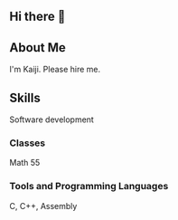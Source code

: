 ## Hi there 👋

## About Me
I'm Kaiji. Please hire me.

## Skills
Software development

### Classes
Math 55

### Tools and Programming Languages
C, C++, Assembly
